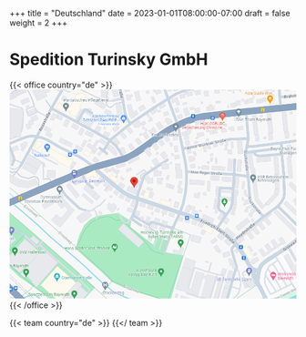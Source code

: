 +++
title = "Deutschland"
date = 2023-01-01T08:00:00-07:00
draft = false
weight = 2
+++

# Spedition Turinsky GmbH

{{< office country="de" >}}
![map](map.png)
{{< /office >}}

{{< team country="de" >}}
{{</ team >}}